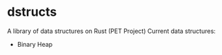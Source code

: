 # dstructs
A library of data structures on Rust (PET Project)
Current data structures:
+ Binary Heap
